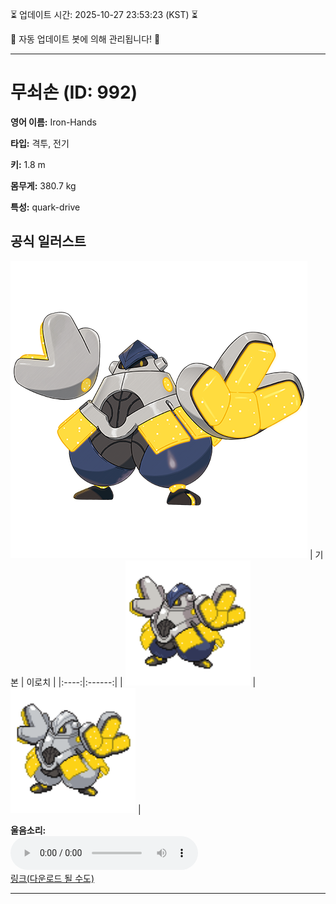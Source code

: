 
⏳ 업데이트 시간: 2025-10-27 23:53:23 (KST) ⏳

🤖 자동 업데이트 봇에 의해 관리됩니다! 🤖

---

# 무쇠손 (ID: 992)
**영어 이름:** Iron-Hands

**타입:** 격투, 전기

**키:** 1.8 m

**몸무게:** 380.7 kg

**특성:** quark-drive

## 공식 일러스트
![](https://raw.githubusercontent.com/PokeAPI/sprites/master/sprites/pokemon/other/official-artwork/992.png)
| 기본 | 이로치 |
|:----:|:------:|
| <img src="https://raw.githubusercontent.com/PokeAPI/sprites/master/sprites/pokemon/992.png" width="200"> | <img src="https://raw.githubusercontent.com/PokeAPI/sprites/master/sprites/pokemon/shiny/992.png" width="200"> |

**울음소리:**<br><audio controls src="https://raw.githubusercontent.com/PokeAPI/cries/main/cries/pokemon/latest/992.ogg"></audio><br> [링크(다운로드 될 수도)](https://raw.githubusercontent.com/PokeAPI/cries/main/cries/pokemon/latest/992.ogg)


---
